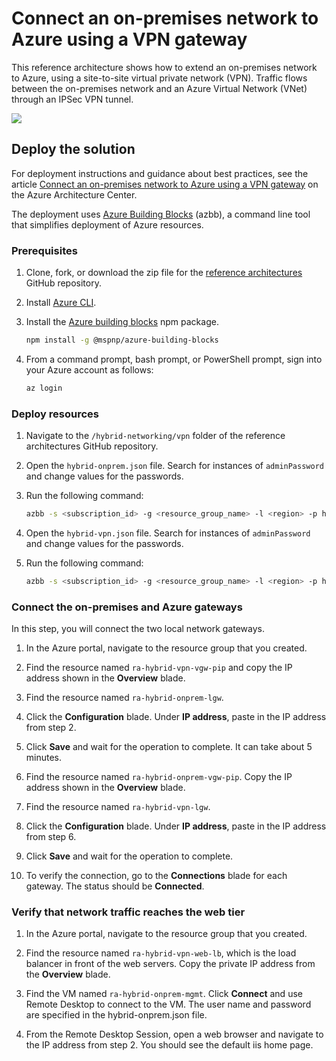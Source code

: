 # Connect an on-premises network to Azure using a VPN gateway

This reference architecture shows how to extend an on-premises network to Azure, using a site-to-site virtual private network (VPN). Traffic flows between the on-premises network and an Azure Virtual Network (VNet) through an IPSec VPN tunnel.

![](https://docs.microsoft.com/azure/architecture/reference-architectures/hybrid-networking/images/vpn.png)

## Deploy the solution

For deployment instructions and guidance about best practices, see the article [Connect an on-premises network to Azure using a VPN gateway](https://docs.microsoft.com/azure/architecture/reference-architectures/hybrid-networking/vpn) on the Azure Architecture Center.

The deployment uses [Azure Building Blocks](https://github.com/mspnp/template-building-blocks/wiki) (azbb), a command line tool that simplifies deployment of Azure resources.

### Prerequisites

1. Clone, fork, or download the zip file for the [reference architectures](https://github.com/mspnp/reference-architectures) GitHub repository.

2. Install [Azure CLI](https://docs.microsoft.com/en-us/cli/azure/install-azure-cli?view=azure-cli-latest).

3. Install the [Azure building blocks](https://github.com/mspnp/template-building-blocks/wiki/Install-Azure-Building-Blocks) npm package.

   ```bash
   npm install -g @mspnp/azure-building-blocks
   ```

4. From a command prompt, bash prompt, or PowerShell prompt, sign into your Azure account as follows:

   ```bash
   az login
   ```

### Deploy resources

1. Navigate to the `/hybrid-networking/vpn` folder of the reference architectures GitHub repository.

2. Open the `hybrid-onprem.json` file. Search for instances of `adminPassword` and change values for the passwords.

3. Run the following command:

    ```bash
    azbb -s <subscription_id> -g <resource_group_name> -l <region> -p hybrid-onprem.json --deploy
    ```

4. Open the `hybrid-vpn.json` file. Search for instances of `adminPassword` and change values for the passwords.

5. Run the following command:

    ```bash
    azbb -s <subscription_id> -g <resource_group_name> -l <region> -p hybrid-vpn.json --deploy
    ```

### Connect the on-premises and Azure gateways

In this step, you will connect the two local network gateways.

1. In the Azure portal, navigate to the resource group that you created.

2. Find the resource named `ra-hybrid-vpn-vgw-pip` and copy the IP address shown in the **Overview** blade.

3. Find the resource named `ra-hybrid-onprem-lgw`.

4. Click the **Configuration** blade. Under **IP address**, paste in the IP address from step 2.

5. Click **Save** and wait for the operation to complete. It can take about 5 minutes.

6. Find the resource named `ra-hybrid-onprem-vgw-pip`. Copy the IP address shown in the **Overview** blade.

7. Find the resource named `ra-hybrid-vpn-lgw`.

8. Click the **Configuration** blade. Under **IP address**, paste in the IP address from step 6.

9. Click **Save** and wait for the operation to complete.

10. To verify the connection, go to the **Connections** blade for each gateway. The status should be **Connected**.

### Verify that network traffic reaches the web tier

1. In the Azure portal, navigate to the resource group that you created.

2. Find the resource named `ra-hybrid-vpn-web-lb`, which is the load balancer in front of the web servers. Copy the private IP address from the **Overview** blade.

3. Find the VM named `ra-hybrid-onprem-mgmt`. Click **Connect** and use Remote Desktop to connect to the VM. The user name and password are specified in the hybrid-onprem.json file.

4. From the Remote Desktop Session, open a web browser and navigate to the IP address from step 2. You should see the default iis home page.
